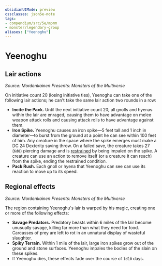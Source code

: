 ```yaml
---
obsidianUIMode: preview
cssclasses: json5e-note
tags:
- compendium/src/5e/mpmm
- monster/legendary-group
aliases: ["Yeenoghu"]
---
```

# Yeenoghu

## Lair actions
_Source: Mordenkainen Presents: Monsters of the Multiverse_

On initiative count 20 (losing initiative ties), Yeenoghu can take one of the following lair actions; he can't take the same lair action two rounds in a row:

- **Incite the Pack.** Until the next initiative count 20, all gnolls and hyenas within the lair are enraged, causing them to have advantage on melee weapon attack rolls and causing attack rolls to have advantage against them.  
- **Iron Spike.** Yeenoghu causes an iron spike—5 feet tall and 1 inch in diameter—to burst from the ground at a point he can see within 100 feet of him. Any creature in the space where the spike emerges must make a DC 24 Dexterity saving throw. On a failed save, the creature takes 27 (`6d8`) piercing damage and is [restrained](/compendium/rules/conditions.md#restrained) by being impaled on the spike. A creature can use an action to remove itself (or a creature it can reach) from the spike, ending the restrained condition.  
- **Pack Rush.** Each gnoll or hyena that Yeenoghu can see can use its reaction to move up to its speed.  

## Regional effects
_Source: Mordenkainen Presents: Monsters of the Multiverse_

The region containing Yeenoghu's lair is warped by his magic, creating one or more of the following effects:

- **Savage Predators.** Predatory beasts within 6 miles of the lair become unusually savage, killing far more than what they need for food. Carcasses of prey are left to rot in an unnatural display of wasteful slaughter.  
- **Spiky Terrain.** Within 1 mile of the lair, large iron spikes grow out of the ground and stone surfaces. Yeenoghu impales the bodies of the slain on these spikes.  
- If Yeenoghu dies, these effects fade over the course of `1d10` days.
